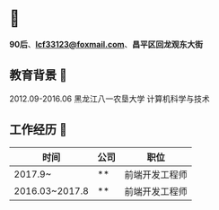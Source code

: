 # :boy:

**90后**、**lcf33123@foxmail.com**、**昌平区回龙观东大街**

## 教育背景 :book: 
2012.09-2016.06 黑龙江八一农垦大学 计算机科学与技术

## 工作经历 :office:
| 时间          | 公司                         | 职位           |
|----------------|------------------------------|----------------|
| 2017.9~        | **     | 前端开发工程师 |
| 2016.03~2017.8 | ** | 前端开发工程师 |

